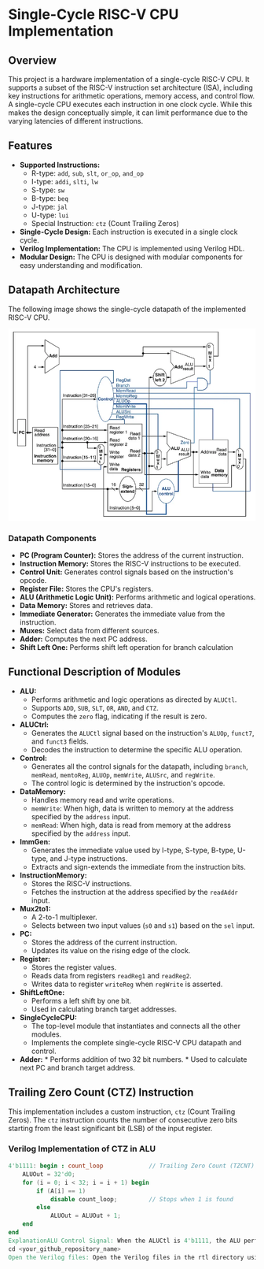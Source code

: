 # Single-Cycle RISC-V CPU Implementation

## Overview

This project is a hardware implementation of a single-cycle RISC-V CPU. It supports a subset of the RISC-V instruction set architecture (ISA), including key instructions for arithmetic operations, memory access, and control flow. A single-cycle CPU executes each instruction in one clock cycle. While this makes the design conceptually simple, it can limit performance due to the varying latencies of different instructions.

## Features

* **Supported Instructions:**
    * R-type: `add`, `sub`, `slt`, `or_op`, `and_op`
    * I-type: `addi`, `slti`, `lw`
    * S-type: `sw`
    * B-type: `beq`
    * J-type: `jal`
    * U-type: `lui`
    * Special Instruction: `ctz` (Count Trailing Zeros)
* **Single-Cycle Design:** Each instruction is executed in a single clock cycle.
* **Verilog Implementation:** The CPU is implemented using Verilog HDL.
* **Modular Design:** The CPU is designed with modular components for easy understanding and modification.

## Datapath Architecture

The following image shows the single-cycle datapath of the implemented RISC-V CPU.

<div align="center">
<img src="singlecycledatapath.png" alt="Single Cycle Datapath" width="800"/>
</div>

###   Datapath Components

* **PC (Program Counter):** Stores the address of the current instruction.
* **Instruction Memory:** Stores the RISC-V instructions to be executed.
* **Control Unit:** Generates control signals based on the instruction's opcode.
* **Register File:** Stores the CPU's registers.
* **ALU (Arithmetic Logic Unit):** Performs arithmetic and logical operations.
* **Data Memory:** Stores and retrieves data.
* **Immediate Generator:** Generates the immediate value from the instruction.
* **Muxes:** Select data from different sources.
* **Adder:** Computes the next PC address.
* **Shift Left One:** Performs shift left operation for branch calculation

## Functional Description of Modules

* **ALU:**
    * Performs arithmetic and logic operations as directed by `ALUCtl`.
    * Supports `ADD`, `SUB`, `SLT`, `OR`, `AND`, and `CTZ`.
    * Computes the `zero` flag, indicating if the result is zero.
* **ALUCtrl:**
    * Generates the `ALUCtl` signal based on the instruction's `ALUOp`, `funct7`, and `funct3` fields.
    * Decodes the instruction to determine the specific ALU operation.
* **Control:**
    * Generates all the control signals for the datapath, including `branch`, `memRead`, `memtoReg`, `ALUOp`, `memWrite`, `ALUSrc`, and `regWrite`.
    * The control logic is determined by the instruction's opcode.
* **DataMemory:**
    * Handles memory read and write operations.
    * `memWrite`: When high, data is written to memory at the address specified by the `address` input.
    * `memRead`: When high, data is read from memory at the address specified by the `address` input.
* **ImmGen:**
    * Generates the immediate value used by I-type, S-type, B-type, U-type, and J-type instructions.
    * Extracts and sign-extends the immediate from the instruction bits.
* **InstructionMemory:**
    * Stores the RISC-V instructions.
    * Fetches the instruction at the address specified by the `readAddr` input.
* **Mux2to1:**
    * A 2-to-1 multiplexer.
    * Selects between two input values (`s0` and `s1`) based on the `sel` input.
* **PC:**
    * Stores the address of the current instruction.
    * Updates its value on the rising edge of the clock.
* **Register:**
    * Stores the register values.
    * Reads data from registers `readReg1` and `readReg2`.
    * Writes data to register `writeReg` when `regWrite` is asserted.
* **ShiftLeftOne:**
    * Performs a left shift by one bit.
    * Used in calculating branch target addresses.
* **SingleCycleCPU:**
    * The top-level module that instantiates and connects all the other modules.
    * Implements the complete single-cycle RISC-V CPU datapath and control.
* **Adder:**
         * Performs addition of two 32 bit numbers.
         * Used to calculate next PC and branch target address.

## Trailing Zero Count (CTZ) Instruction

This implementation includes a custom instruction, `ctz` (Count Trailing Zeros). The `ctz` instruction counts the number of consecutive zero bits starting from the least significant bit (LSB) of the input register.

###   Verilog Implementation of CTZ in ALU

```verilog
4'b1111: begin : count_loop             // Trailing Zero Count (TZCNT)
    ALUOut = 32'd0;
    for (i = 0; i < 32; i = i + 1) begin
        if (A[i] == 1)
            disable count_loop;         // Stops when 1 is found
        else
            ALUOut = ALUOut + 1;
    end
end
ExplanationALU Control Signal: When the ALUCtl is 4'b1111, the ALU performs the ctz operation.Initialization: The ALUOut register, which will hold the count, is initialized to zero.Loop: The for loop iterates through the bits of the input A, starting from the LSB (bit 0) and going up to the MSB (bit 31).Check for '1':Inside the loop, the current bit A[i] is checked.If A[i] is '1', the disable count_loop statement is executed. This statement immediately terminates the loop. The count is complete.Increment Count:If A[i] is '0', the ALUOut register is incremented, indicating that another trailing zero has been found.Loop Termination:The loop continues until a '1' is encountered or all 32 bits have been checked.Result: ALUOut will contain the number of trailing zeros.Simulation ResultsThe following simulation waveform shows the execution of the ctz instruction.Waveform Explanationclk: The clock signal.start: The reset signal.A[31:0]: The input to the ALU.ALUCtl[3:0]: The ALU control signal.  When it is 4'b1111, the CTZ operation is performed.ALUOut[31:0]: The output of the ALU, which shows the number of trailing zeros.zero: The zero flag.Based on the provided waveform:At 6.040 ns, ALUCtl is '0', and A is  00000000.At 8.040 ns, ALUCtl is '0', and A is  00000000.At 16.040 ns, ALUCtl is '0', and A is 00000010. The ALUOut is 00000001, showing one trailing zero.At 24.040 ns, ALUCtl is '0', and A is 00000020. The ALUOut is 00000005, showing five trailing zeros.How to UseClone the repository:git clone <your_github_repository_url>
cd <your_github_repository_name>
Open the Verilog files: Open the Verilog files in the rtl directory using a Verilog HDL editor (e.g., Vivado, ModelSim).Simulate the design: Run the SingleCycleCPU_tb.v testbench to simulate the CPU.Synthesize the design (Optional): Synthesize the design for a specific FPGA target if you want to implement it in hardware.Project Structure├───README.md


